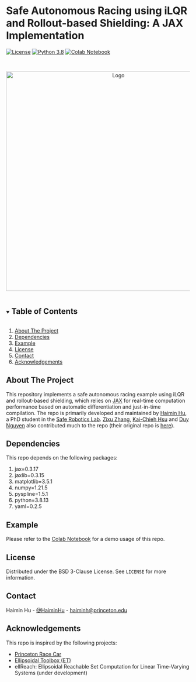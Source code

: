 # Safe Autonomous Racing using iLQR and Rollout-based Shielding: A JAX Implementation

[![License][license-shield]][license-url]
[![Python 3.8](https://img.shields.io/badge/python-3.8-blue)](https://www.python.org/downloads/)
[![Colab Notebook][homepage-shield]][homepage-url]


<!-- PROJECT LOGO -->
<br />
<p align="center">
  <a href="https://github.com/SafeRoboticsLab/iLQR_jax_racing_dev">
    <img src="experiments/ilqr_jax/rollout.gif" alt="Logo" width="600">
  </a>
  <!-- <h3 align="center">ILQR JAX Racing</h3> -->
  <p align="center">
    <!-- Safe Autonomous Racing using iLQR and Rollout-based Shielding: A JAX Implementation -->
  </p>
</p>


<!-- TABLE OF CONTENTS -->
<details open="open">
  <summary><h2 style="display: inline-block">Table of Contents</h2></summary>
  <ol>
    <li><a href="#about-the-project">About The Project</a></li>
    <li><a href="#dependencies">Dependencies</a></li>
    <li><a href="#example">Example</a></li>
    <li><a href="#license">License</a></li>
    <li><a href="#contact">Contact</a></li>
    <li><a href="#acknowledgements">Acknowledgements</a></li>
  </ol>
</details>


<!-- ABOUT THE PROJECT -->
## About The Project

This repository implements a safe autonomous racing example using iLQR and rollout-based shielding, which relies on [JAX](https://github.com/google/jax) for real-time computation performance based on automatic differentiation and just-in-time compilation.
The repo is primarily developed and maintained by [Haimin Hu](https://haiminhu.org/), a PhD student in the [Safe Robotics Lab](https://saferobotics.princeton.edu).
[Zixu Zhang](https://zzx9636.github.io/), [Kai-Chieh Hsu](https://kaichiehhsu.github.io/) and [Duy Nguyen](https://ece.princeton.edu/people/duy-phuong-nguyen) also contributed much to the repo (their original repo is [here](https://github.com/SafeRoboticsLab/PrincetonRaceCar_planning)).


## Dependencies

This repo depends on the following packages:
1. jax=0.3.17
2. jaxlib=0.3.15
3. matplotlib=3.5.1
4. numpy=1.21.5
5. pyspline=1.5.1
6. python=3.8.13
7. yaml=0.2.5


## Example
Please refer to the [Colab Notebook](https://colab.research.google.com/drive/1_3HgZx7LTBw69xH61Us70xI8HISUeFA7?usp=sharing) for a demo usage of this repo.


<!-- LICENSE -->
## License

Distributed under the BSD 3-Clause License. See `LICENSE` for more information.


<!-- CONTACT -->
## Contact

Haimin Hu - [@HaiminHu](https://twitter.com/HaiminHu) - haiminh@princeton.edu


<!-- ACKNOWLEDGEMENTS -->
## Acknowledgements

This repo is inspired by the following projects:
* [Princeton Race Car](https://github.com/SafeRoboticsLab/PrincetonRaceCar_planning)
* [Ellipsoidal Toolbox (ET)](https://www.mathworks.com/matlabcentral/fileexchange/21936-ellipsoidal-toolbox-et)
* ellReach: Ellipsoidal Reachable Set Computation for Linear Time-Varying Systems (under development)


<!-- MARKDOWN LINKS & IMAGES -->
<!-- https://www.markdownguide.org/basic-syntax/#reference-style-links -->
[contributors-shield]: https://img.shields.io/github/contributors/SafeRoboticsLab/repo.svg?style=for-the-badge
[contributors-url]: https://github.com/SafeRoboticsLab/SHARP/contributors
[forks-shield]: https://img.shields.io/github/forks/SafeRoboticsLab/repo.svg?style=for-the-badge
[forks-url]: https://github.com/SafeRoboticsLab/SHARP/network/members
[stars-shield]: https://img.shields.io/github/stars/SafeRoboticsLab/repo.svg?style=for-the-badge
[stars-url]: https://github.com/SafeRoboticsLab/SHARP/stargazers
[issues-shield]: https://img.shields.io/github/issues/SafeRoboticsLab/repo.svg?style=for-the-badge
[issues-url]: https://github.com/SafeRoboticsLab/SHARP/issues
[license-shield]: https://img.shields.io/badge/License-BSD%203--Clause-blue.svg
[license-url]: https://opensource.org/licenses/BSD-3-Clause
[linkedin-shield]: https://img.shields.io/badge/-LinkedIn-black.svg?style=for-the-badge&logo=linkedin&colorB=555
[linkedin-url]: https://linkedin.com/in/SafeRoboticsLab
[homepage-shield]: https://img.shields.io/badge/-Colab%20Notebook-orange
[homepage-url]: https://colab.research.google.com/drive/1_3HgZx7LTBw69xH61Us70xI8HISUeFA7?usp=sharing
